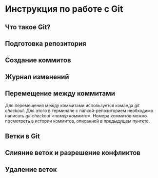 # Инструкция по работе с Git

## Что такое Git?

## Подготовка репозитория

## Создание коммитов

## Журнал изменений

## Перемещение между коммитами
Для перемещения между коммитами используется команда *git checkout*. Для этого в терминале с папкой-репозиторием необходимо написать *git checkout <номер коммита>*. Номера коммитов можно посмотреть в истории коммитов, описанной в предыдущем пунткте.

## Ветки в Git

## Слияние веток и разрешение конфликтов

## Удаление веток